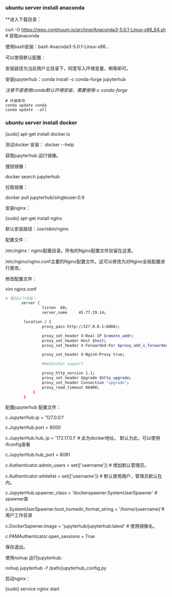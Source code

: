 ### ubuntu server install anaconda

**进入下载目录：

curl -O https://repo.continuum.io/archive/Anaconda3-5.0.1-Linux-x86_64.sh # 获取anaconda

使用bash安装：bash Anacoda3-5.0.1-Linux-x86...

可以使用默认配置：

安装路径为当前用户主目录下，同意写入环境变量，稍等即可。



安装jupyterhub：conda install -c conda-forge jupyterhub 

*注意不是使用conda默认环境安装，需要使用-c conda-forge*

```
# 升级命令
conda update conda
conda update --all
```





### ubuntu server install docker

[sudo] apt-get install docker.io

测试docker 安装： docker --help

获取jupyterhub 运行镜像。

搜锁镜像：

docker search jupyterhub

拉取镜像：

docker pull jupyterhub/singleuser:0.9





安装nginx：

[sudo] apt-get install nginx

默认安装路径：/usr/sbin/nginx

配置文件：

/etc/nginx：nginx配置目录。所有的Nginx配置文件驻留在这里。 

/etc/nginx/nginx.conf主要的Nginx配置文件。这可以修改为对Nginx全局配置进行更改。 

修改配置文件：

vim nginx.conf

```sh
# 增加以下内容：
       server {
                listen  80;
                server_name     45.77.19.14;

        location / {
                proxy_pass http://127.0.0.1:8000/;

                proxy_set_header X-Real-IP $remote_addr;
                proxy_set_header Host $host;
                proxy_set_header X-Forwarded-For $proxy_add_x_forwarded_for;

                proxy_set_header X-NginX-Proxy true;

                #WebSocket support

                proxy_http_version 1.1;
                proxy_set_header Upgrade $http_upgrade;
                proxy_set_header Connection "upgrade";
                proxy_read_timeout 86400;
            }
        }
```



配置jupyterhub 配置文件：

c.JupyterHub.ip = '127.0.0.1'

c.JupyterHub.port = 8000

c.JupyterHub.hub_ip = '172.17.0.1' # 此为docker地址， 默认为此，可以使用ifconfig查看

c.JupyterHub.hub_port = 8081

c.Authenticator.admin_users = set(['username']) # 增加默认管理员。

c.Authenticator.whitelist = set(['username']) # 默认使用用户，管理员默认在内。

c.JupyterHub.spawner_class = 'dockerspawner.SystemUserSpawner' # spawner类

c.SystemUserSpawner.host_homedir_format_string = '/home/{username}'# 用户工作目录

c.DockerSapwner.image = 'jupyterhub/jupyterhub:latest' # 使用镜像名。

 c.PAMAuthenticator.open_sessions = True

保存退出。



使用nohup 运行jupyterhub:

nohup jupyterhub -f /path/jupyterhub_config.py 

启动nginx：

[sudo] service nginx start